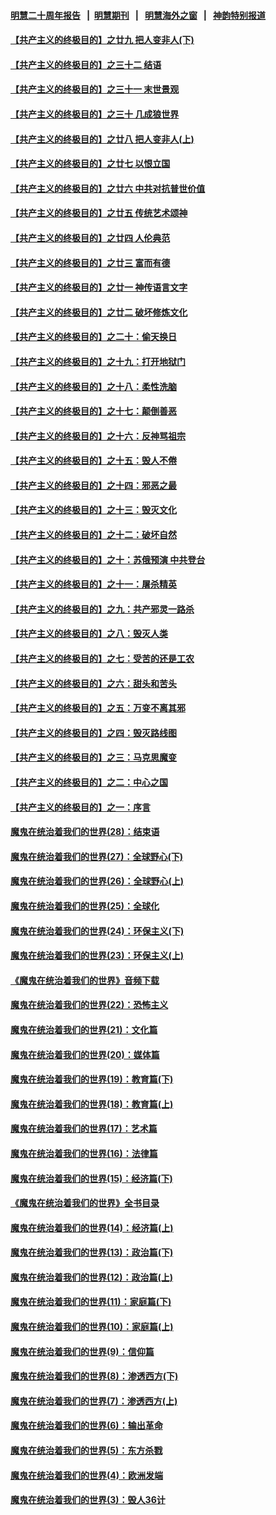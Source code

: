 #### [明慧二十周年报告](https://github.com/gfw-breaker/mh-reports/blob/master/README.md?t=07231821) &nbsp;&nbsp;|&nbsp;&nbsp;[明慧期刊](https://github.com/gfw-breaker/mh-qikan) &nbsp;&nbsp;|&nbsp;&nbsp; [明慧海外之窗](https://github.com/gfw-breaker/mh-news/blob/master/README.md?t=07231821) &nbsp;&nbsp;|&nbsp;&nbsp; [神韵特别报道](https://github.com/gfw-breaker/mh-news/blob/master/shenyun.md?t=07231821) 

#### [【共产主义的终极目的】之廿九 把人变非人(下)](../pages/nsc422/n11344140.md?t=07231821) 

#### [【共产主义的终极目的】之三十二 结语](../pages/nsc422/n11360535.md?t=07231821) 

#### [【共产主义的终极目的】之三十一 末世景观](../pages/nsc422/n11351129.md?t=07231821) 

#### [【共产主义的终极目的】之三十 几成狼世界](../pages/nsc422/n11348280.md?t=07231821) 

#### [【共产主义的终极目的】之廿八 把人变非人(上)](../pages/nsc422/n11340492.md?t=07231821) 

#### [【共产主义的终极目的】之廿七 以恨立国](../pages/nsc422/n11336944.md?t=07231821) 

#### [【共产主义的终极目的】之廿六 中共对抗普世价值](../pages/nsc422/n11324785.md?t=07231821) 

#### [【共产主义的终极目的】之廿五 传统艺术颂神](../pages/nsc422/n11296396.md?t=07231821) 

#### [【共产主义的终极目的】之廿四 人伦典范](../pages/nsc422/n11296397.md?t=07231821) 

#### [【共产主义的终极目的】之廿三 富而有德](../pages/nsc422/n11283598.md?t=07231821) 

#### [【共产主义的终极目的】之廿一 神传语言文字](../pages/nsc422/n11263265.md?t=07231821) 

#### [【共产主义的终极目的】之廿二 破坏修炼文化](../pages/nsc422/n11245728.md?t=07231821) 

#### [【共产主义的终极目的】之二十：偷天换日](../pages/nsc422/n11238846.md?t=07231821) 

#### [【共产主义的终极目的】之十九：打开地狱门](../pages/nsc422/n11206376.md?t=07231821) 

#### [【共产主义的终极目的】之十八：柔性洗脑](../pages/nsc422/n11199994.md?t=07231821) 

#### [【共产主义的终极目的】之十七：颠倒善恶](../pages/nsc422/n11179782.md?t=07231821) 

#### [【共产主义的终极目的】之十六：反神骂祖宗](../pages/nsc422/n11166798.md?t=07231821) 

#### [【共产主义的终极目的】之十五：毁人不倦](../pages/nsc422/n11166792.md?t=07231821) 

#### [【共产主义的终极目的】之十四：邪恶之最](../pages/nsc422/n11150249.md?t=07231821) 

#### [【共产主义的终极目的】之十三：毁灭文化](../pages/nsc422/n11135227.md?t=07231821) 

#### [【共产主义的终极目的】之十二：破坏自然](../pages/nsc422/n11135214.md?t=07231821) 

#### [【共产主义的终极目的】之十：苏俄预演 中共登台](../pages/nsc422/n11118424.md?t=07231821) 

#### [【共产主义的终极目的】之十一：屠杀精英](../pages/nsc422/n11118442.md?t=07231821) 

#### [【共产主义的终极目的】之九：共产邪灵一路杀](../pages/nsc422/n11114139.md?t=07231821) 

#### [【共产主义的终极目的】之八：毁灭人类](../pages/nsc422/n11108503.md?t=07231821) 

#### [【共产主义的终极目的】之七：受苦的还是工农](../pages/nsc422/n11101809.md?t=07231821) 

#### [【共产主义的终极目的】之六：甜头和苦头](../pages/nsc422/n11096971.md?t=07231821) 

#### [【共产主义的终极目的】之五：万变不离其邪](../pages/nsc422/n11091285.md?t=07231821) 

#### [【共产主义的终极目的】之四：毁灭路线图](../pages/nsc422/n11086284.md?t=07231821) 

#### [【共产主义的终极目的】之三：马克思魔变](../pages/nsc422/n11061941.md?t=07231821) 

#### [【共产主义的终极目的】之二：中心之国](../pages/nsc422/n11047728.md?t=07231821) 

#### [【共产主义的终极目的】之一：序言](../pages/nsc422/n11086077.md?t=07231821) 

#### [魔鬼在统治着我们的世界(28)：结束语](../pages/nsc422/n10936246.md?t=07231821) 

#### [魔鬼在统治着我们的世界(27)：全球野心(下)](../pages/nsc422/n10928319.md?t=07231821) 

#### [魔鬼在统治着我们的世界(26)：全球野心(上)](../pages/nsc422/n10900318.md?t=07231821) 

#### [魔鬼在统治着我们的世界(25)：全球化](../pages/nsc422/n10788205.md?t=07231821) 

#### [魔鬼在统治着我们的世界(24)：环保主义(下)](../pages/nsc422/n10695307.md?t=07231821) 

#### [魔鬼在统治着我们的世界(23)：环保主义(上)](../pages/nsc422/n10688613.md?t=07231821) 

#### [《魔鬼在统治着我们的世界》音频下载](../pages/nsc422/n10635553.md?t=07231821) 

#### [魔鬼在统治着我们的世界(22)：恐怖主义](../pages/nsc422/n10614727.md?t=07231821) 

#### [魔鬼在统治着我们的世界(21)：文化篇](../pages/nsc422/n10597706.md?t=07231821) 

#### [魔鬼在统治着我们的世界(20)：媒体篇](../pages/nsc422/n10586579.md?t=07231821) 

#### [魔鬼在统治着我们的世界(19)：教育篇(下)](../pages/nsc422/n10564808.md?t=07231821) 

#### [魔鬼在统治着我们的世界(18)：教育篇(上)](../pages/nsc422/n10526970.md?t=07231821) 

#### [魔鬼在统治着我们的世界(17)：艺术篇](../pages/nsc422/n10499093.md?t=07231821) 

#### [魔鬼在统治着我们的世界(16)：法律篇](../pages/nsc422/n10485969.md?t=07231821) 

#### [魔鬼在统治着我们的世界(15)：经济篇(下)](../pages/nsc422/n10469975.md?t=07231821) 

#### [《魔鬼在统治着我们的世界》全书目录](../pages/nsc422/n10464261.md?t=07231821) 

#### [魔鬼在统治着我们的世界(14)：经济篇(上)](../pages/nsc422/n10457370.md?t=07231821) 

#### [魔鬼在统治着我们的世界(13)：政治篇(下)](../pages/nsc422/n10448270.md?t=07231821) 

#### [魔鬼在统治着我们的世界(12)：政治篇(上)](../pages/nsc422/n10444576.md?t=07231821) 

#### [魔鬼在统治着我们的世界(11)：家庭篇(下)](../pages/nsc422/n10440961.md?t=07231821) 

#### [魔鬼在统治着我们的世界(10)：家庭篇(上)](../pages/nsc422/n10435448.md?t=07231821) 

#### [魔鬼在统治着我们的世界(9)：信仰篇](../pages/nsc422/n10432159.md?t=07231821) 

#### [魔鬼在统治着我们的世界(8)：渗透西方(下)](../pages/nsc422/n10429603.md?t=07231821) 

#### [魔鬼在统治着我们的世界(7)：渗透西方(上)](../pages/nsc422/n10426013.md?t=07231821) 

#### [魔鬼在统治着我们的世界(6)：输出革命](../pages/nsc422/n10421536.md?t=07231821) 

#### [魔鬼在统治着我们的世界(5)：东方杀戮](../pages/nsc422/n10417707.md?t=07231821) 

#### [魔鬼在统治着我们的世界(4)：欧洲发端](../pages/nsc422/n10414890.md?t=07231821) 

#### [魔鬼在统治着我们的世界(3)：毁人36计](../pages/nsc422/n10411583.md?t=07231821) 

